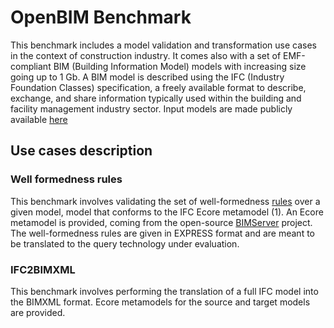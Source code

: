 # OpenBIM Benchmark

This benchmark includes a model validation and transformation use cases in the context of  construction industry.
It comes also with a set of EMF-compliant BIM (Building Information Model) models with increasing size going up to 1 Gb.
A BIM model is described using the IFC (Industry Foundation Classes) specification, a freely available format to describe, exchange,
and share information typically used within the building and facility management industry sector.
Input models are made publicly available [here](https://drive.google.com/file/d/0B-PgPQN6HURHTmlOVTVrWG92c28/view?usp=sharing)
## Use cases description

### Well formedness rules
This benchmark involves validating the set of well-formedness [rules]() over a given model, model that conforms to the IFC Ecore metamodel
(1). An Ecore metamodel is provided, coming from the open-source [BIMServer](https://github.com/opensourceBIM/BIMserver) project. The well-formedness rules are given in EXPRESS format and are meant to be translated to the query technology under evaluation.

### IFC2BIMXML
This benchmark involves performing the translation of a full IFC model into the BIMXML format.
Ecore metamodels for the source and target models are provided.
